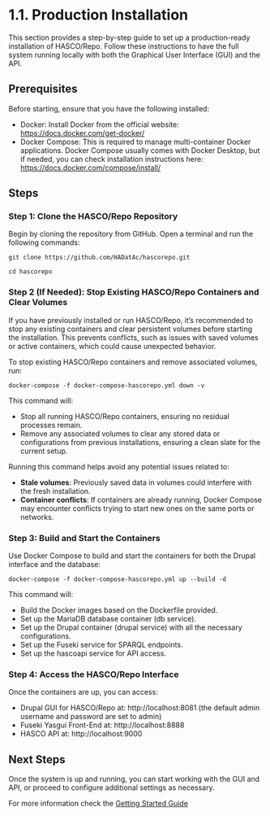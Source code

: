 # 1.1. Production Installation

This section provides a step-by-step guide to set up a production-ready installation of HASCO/Repo. Follow these instructions to have the full system running locally with both the Graphical User Interface (GUI) and the API.

## Prerequisites
Before starting, ensure that you have the following installed:

- Docker: Install Docker from the official website: https://docs.docker.com/get-docker/
- Docker Compose: This is required to manage multi-container Docker applications. Docker Compose usually comes with Docker Desktop, but if needed, you can check installation instructions here: https://docs.docker.com/compose/install/

## Steps
### Step 1: Clone the HASCO/Repo Repository

Begin by cloning the repository from GitHub. Open a terminal and run the following commands:


```
git clone https://github.com/HADatAc/hascorepo.git

cd hascorepo
```

### Step 2 (If Needed): Stop Existing HASCO/Repo Containers and Clear Volumes

If you have previously installed or run HASCO/Repo, it’s recommended to stop any existing containers and clear persistent volumes before starting the installation. This prevents conflicts, such as issues with saved volumes or active containers, which could cause unexpected behavior.

To stop existing HASCO/Repo containers and remove associated volumes, run:

```
docker-compose -f docker-compose-hascorepo.yml down -v
```

This command will:

- Stop all running HASCO/Repo containers, ensuring no residual processes remain.
- Remove any associated volumes to clear any stored data or configurations from previous installations, ensuring a clean slate for the current setup.

Running this command helps avoid any potential issues related to:

- **Stale volumes**: Previously saved data in volumes could interfere with the fresh installation.
- **Container conflicts**: If containers are already running, Docker Compose may encounter conflicts trying to start new ones on the same ports or networks.

### Step 3: Build and Start the Containers

Use Docker Compose to build and start the containers for both the Drupal interface and the database:

```
docker-compose -f docker-compose-hascorepo.yml up --build -d
```
This command will:

- Build the Docker images based on the Dockerfile provided.
- Set up the MariaDB database container (db service).
- Set up the Drupal container (drupal service) with all the necessary configurations.
- Set up the Fuseki service for SPARQL endpoints.
- Set up the hascoapi service for API access.

### Step 4: Access the HASCO/Repo Interface

Once the containers are up, you can access:

- Drupal GUI for HASCO/Repo at: http://localhost:8081 (the default admin username and password are set to admin)
- Fuseki Yasgui Front-End at: http://localhost:8888
- HASCO API at: http://localhost:9000

## Next Steps
Once the system is up and running, you can start working with the GUI and API, or proceed to configure additional settings as necessary.

For more information check the [Getting Started Guide](https://github.com/HADatAc/hascorepo/wiki)